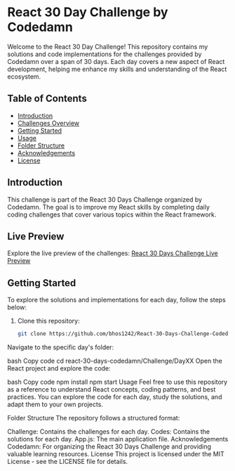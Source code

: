 # React 30 Day Challenge by Codedamn

Welcome to the React 30 Day Challenge! This repository contains my solutions and code implementations for the challenges provided by Codedamn over a span of 30 days. Each day covers a new aspect of React development, helping me enhance my skills and understanding of the React ecosystem.

## Table of Contents

- [Introduction](#introduction)
- [Challenges Overview](#challenges-overview)
- [Getting Started](#getting-started)
- [Usage](#usage)
- [Folder Structure](#folder-structure)
- [Acknowledgements](#acknowledgements)
- [License](#license)

## Introduction

This challenge is part of the React 30 Days Challenge organized by Codedamn. The goal is to improve my React skills by completing daily coding challenges that cover various topics within the React framework.
## Live Preview

Explore the live preview of the challenges: [React 30 Days Challenge Live Preview](https://react-30-days-challenge-codedamn.vercel.app/)

## Getting Started

To explore the solutions and implementations for each day, follow the steps below:

1. Clone this repository:

   ```bash
   git clone https://github.com/bhos1242/React-30-Days-Challenge-Codedamn
Navigate to the specific day's folder:

bash
Copy code
cd react-30-days-codedamn/Challenge/DayXX
Open the React project and explore the code:

bash
Copy code
npm install
npm start
Usage
Feel free to use this repository as a reference to understand React concepts, coding patterns, and best practices. You can explore the code for each day, study the solutions, and adapt them to your own projects.

Folder Structure
The repository follows a structured format:

Challenge: Contains the challenges for each day.
Codes: Contains the solutions for each day.
App.js: The main application file.
Acknowledgements
Codedamn: For organizing the React 30 Days Challenge and providing valuable learning resources.
License
This project is licensed under the MIT License - see the LICENSE file for details.
